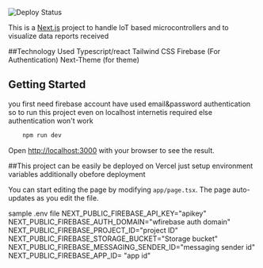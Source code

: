![Deploy Status](https://github.com/isgr9801/IoT-Production-Tracker/actions/workflows/deploy.yml/badge.svg)


This is a [Next.js](https://nextjs.org) project to handle IoT based microcontrollers and to visualize data reports received

##Technology Used
	Typescript/react
	Tailwind CSS
		Firebase (For Authentication)
		Next-Theme (for theme)

## Getting Started
you first need firebase account have used email&password authentication so to run this project even on localhost internetis required else authentication won't work

```bash
	npm run dev
```
Open [http://localhost:3000](http://localhost:3000) with your browser to see the result.

##This project can be easily be deployed on Vercel
	just setup environment variables additionally obefore deployment

You can start editing the page by modifying `app/page.tsx`. The page auto-updates as you edit the file.


sample .env file
NEXT_PUBLIC_FIREBASE_API_KEY="apikey"
NEXT_PUBLIC_FIREBASE_AUTH_DOMAIN="wfirebase auth domain"
NEXT_PUBLIC_FIREBASE_PROJECT_ID="project ID"
NEXT_PUBLIC_FIREBASE_STORAGE_BUCKET="Storage bucket"
NEXT_PUBLIC_FIREBASE_MESSAGING_SENDER_ID="messaging sender id"
NEXT_PUBLIC_FIREBASE_APP_ID= "app id"
